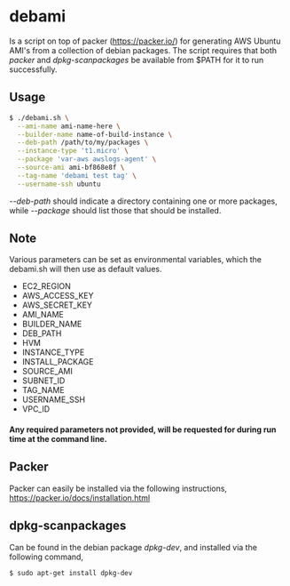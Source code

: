 # debami
Is a script on top of packer (https://packer.io/) for generating AWS Ubuntu AMI's from a collection of debian packages.
The script requires that both *packer* and *dpkg-scanpackages* be available from $PATH for it to run successfully.

## Usage

```bash
$ ./debami.sh \
  --ami-name ami-name-here \
  --builder-name name-of-build-instance \
  --deb-path /path/to/my/packages \
  --instance-type 't1.micro' \
  --package 'var-aws awslogs-agent' \
  --source-ami ami-bf868e8f \
  --tag-name 'debami test tag' \
  --username-ssh ubuntu
```

_--deb-path_ should indicate a directory containing one or more packages, while _--package_ should list those that should be installed.


## Note
Various parameters can be set as environmental variables, which the debami.sh will then use as default values.
* EC2_REGION
* AWS_ACCESS_KEY
* AWS_SECRET_KEY
* AMI_NAME
* BUILDER_NAME
* DEB_PATH
* HVM
* INSTANCE_TYPE
* INSTALL_PACKAGE
* SOURCE_AMI
* SUBNET_ID
* TAG_NAME
* USERNAME_SSH
* VPC_ID

#### Any required parameters not provided, will be requested for during run time at the command line.

## Packer
Packer can easily be installed via the following instructions,
https://packer.io/docs/installation.html

## dpkg-scanpackages
Can be found in the debian package *dpkg-dev*, and installed via the following command,
```bash
$ sudo apt-get install dpkg-dev
```
